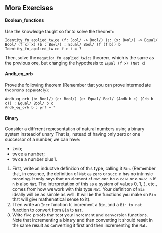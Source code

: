 ## More Exercises

#### Boolean_functions

Use the knowledge taught so far to solve the theorem:

```rust,ignore
Identity_fn_applied_twice (f: Bool/ -> Bool/) (e: (x: Bool/) -> Equal/ Bool/ (f x) x) (b : Bool/) : Equal/ Bool/ (f (f b)) b
Identity_fn_applied_twice f e b = ?
```

Then, solve the ``negation_fn_applied_twice`` theorem, which is the same as the previous one, but changing the hypothesis to ``Equal (f x) (Not x)``

#### Andb_eq_orb

Prove the following theorem (Remember that you can prove intermediate theorems separately):

```rust,ignore
Andb_eq_orb (b: Bool/) (c: Bool/) (e: Equal/ Bool/ (Andb b c) (Orb b c)) : Equal/ Bool/ b c
Andb_eq_orb b c prf = ?
```

#### Binary

Consider a different representation of natural numbers using a binary system instead of unary. That is, instead of having only zero or one successor of a number, we can have:

* zero;
* twice a number;
* twice a number plus 1.

1. First, write an inductive definition of this type, calling it ``Bin``. (Remember that, in essence, the definition of ``Nat`` as ``zero`` or ``succ n`` has no intrinsic meaning. It only says that an element of ``Nat`` can be a ``zero`` or a s``ucc n`` if ``n`` is also ``Nat``. The interpretation of this as a system of values 0, 1, 2, etc., comes from how we work with this type ``Nat``. Your definition of ``Bin`` ideally will be as simple as well. It will be the functions you make on ``Bin`` that will give mathematical sense to it).
2. Then write an ``Incr`` function to increment a ``Bin``, and a ``Bin_to_nat`` function to convert from ``Bin`` to ``Nat``.
3. Write five proofs that test your increment and conversion functions. Note that incrementing a binary and then converting it should result in the same result as converting it first and then incrementing the ``Nat``.
